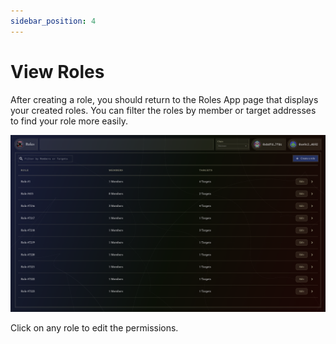 ```yaml
---
sidebar_position: 4
---
```


# View Roles

After creating a role, you should return to the Roles App page that displays your created roles. You can filter the roles by member or target addresses to find your role more easily.

![Roles view](/img/tutorial/roles_08.png)


Click on any role to edit the permissions.